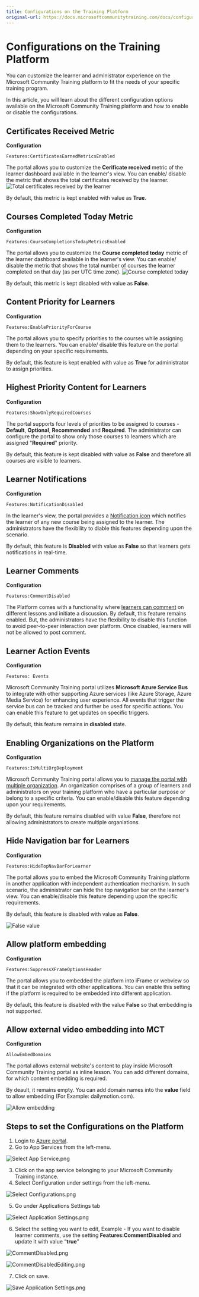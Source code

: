 ```yaml
---
title: Configurations on the Training Platform
original-url: https://docs.microsoftcommunitytraining.com/docs/configurations-on-the-training-platform
---
```


# Configurations on the Training Platform

You can customize the learner and administrator experience on the Microsoft Community Training platform to fit the needs of your specific training program. 

In this article, you will learn about the different configuration options available on the Microsoft Community Training platform and how to enable or disable the configurations. 

## Certificates Received Metric 

**Configuration**
```    
Features:CertificatesEarnedMetricsEnabled
```

The portal allows you to customize the **Cerificate received** metric of the learner dashboard available in the learner's view. You can enable/ disable the metric that shows the total certificates received by the learner.
![Total certificates received by the learner](../media/image%28418%29.png)

By default, this metric is kept enabled with value as **True**.

## Courses Completed Today Metric

**Configuration**
```
Features:CourseCompletionsTodayMetricsEnabled
```

The portal allows you to customize the **Course completed today** metric of the learner dashboard available in the learner's view. You can enable/ disable the metric that shows the total number of courses the learner completed on that day (as per UTC time zone). 
![Course completed today](../media/image%28419%29.png)

By default, this metric is kept disabled with value as **False**.

## Content Priority for Learners

**Configuration**
``` 
Features:EnablePriorityForCourse
```

The portal allows you to specify priorities to the courses while assigning them to the learners. You can enable/ disable this feature on the portal depending on your specific requirements.

By default, this feature is kept enabled with value as **True** for administrator to assign priorities.

## Highest Priority Content for Learners

**Configuration**
``` 
Features:ShowOnlyRequiredCourses
```

The portal supports four levels of priorities to be assigned to courses - **Default**, **Optional**, **Recommended** and **Required**. The administrator can configure the portal to show only those courses to learners which are assigned "**Required**" priority.

By default, this feature is kept disabled with value as **False** and therefore all courses are visible to learners.

## Learner Notifications

**Configuration**
``` 
Features:NotificationDisabled
```

In the learner's view, the portal provides a [Notification icon](../learner-experience/2_web-app#step-7-view-notifications) which notifies the learner of any new course being assigned to the learner. The administrators have the flexibility to diable this features depending upon the scenario.

By default, this feature is **Disabled** with value as **False** so that learners gets notifications in real-time.

## Learner Comments

**Configuration**
``` 
Features:CommentDisabled
```

The Platform comes with a functionality where [learners can comment](../learner-experience/3_mobile) on different lessons and initiate a discussion.
By default, this feature remains enabled. But, the administrators have the flexibility to disable this function to avoid peer-to-peer interaction over platform. Once disabled, learners will not be allowed to post comment.

## Learner Action Events 

**Configuration**
```
Features: Events
```

Microsoft Community Training portal utilizes **Microsoft Azure Service Bus** to integrate with other supporting Azure services (like Azure Storage, Azure Media Service) for enhancing user experience. All events that trigger the service bus can be tracked and further be used for specific actions. You can enable this feature to get updates on specific triggers.

By default, this feature remains in **disabled** state.

## Enabling Organizations on the Platform

**Configuration**
```
Features:IsMultiOrgDeployment
```

Microsoft Community Training portal allows you to [manage the portal with multiple organization](../user-management/4_organization-management). An organization comprises of a group of learners and administrators on your training platform who have a particular purpose or belong to a specific criteria. You can enable/disable this feature depending upon your requirements.

By default, this feature remains disabled with value **False**, therefore not allowing administrators to create multiple organiations.

## Hide Navigation bar for Learners

**Configuration**
```
Features:HideTopNavBarForLearner
```

The portal allows you to embed the Microsoft Community Training platform in another application with independent authentication mechanism. In such scenario, the administrator can hide the top navigation bar on the learner's view. You can enable/disable this feature depending upon the specific requirements.

By default, this feature is disabled with value as **False**.

![False value](../media/image%28432%29.png)

## Allow platform embedding

**Configuration**
```
Features:SuppressXFrameOptionsHeader
```

The portal allows you to embedded the platform into iFrame or webview so that it can be integrated with other applications. You can enable this setting if the platform is required to be embedded into different application.

By default, this feature is disabled with the value **False** so that embedding is not supported.

## Allow external video embedding into MCT

**Configuration**
```
AllowEmbedDomains
```

The portal allows external website's content to play inside Microsoft Community Training portal as inline lesson. You can add different domains, for which content embedding is required.

By deault, it remains empty. You can add domain names into the **value** field to allow embedding (For Example: dailymotion.com).

![Allow embedding](../media/image%28433%29.png)

## Steps to set the Configurations on the Platform

1.	Login to [Azure portal](http://www.portal.azure.com/).
2.	Go to App Services from the left-menu.

  ![Select App Service.png](../media/Select%20App%20Service%281%29.png)

3.	Click on the app service belonging to your Microsoft Community Training instance.
4.	Select Configuration under settings from the left-menu.

  ![Select Configurations.png](../media/Select%20Configurations%281%29.png)

5.	Go under Applications Settings tab
  
  ![Select Application Settings.png](../media/Select%20Application%20Settings.png)

6.	Select the setting you want to edit, Example - If you want to disable learner comments, use the setting **Features:CommentDisabled** and update it with value “**true**”

  ![CommentDisabled.png](../media/CommentDisabled.png)

  ![CommentDisabledEditing.png](../media/CommentDisabledEditing.png)

7.	Click on save.

  ![Save Application Settings.png](../media/Save%20Application%20Settings%281%29.png)